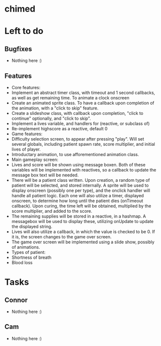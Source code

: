 chimed
======

# Left to do
## Bugfixes
- Nothing here :)

## Features
- Core features:
 - Implement an abstract timer class, with timeout and 1 second callbacks, as well as get remaining time. To animate a clock onscreen
 - Create an animated sprite class. To have a callback upon completion of the animation, with a "click to skip" feature.
 - Create a slideshow class, with callback upon completion, "click to continue" optionally, and "click to skip".
 - Implement a lives variable, and handlers for (reactive, or subclass of)
 - Re-implement highscore as a reactive, default 0
- Game features:
 - Difficulty selection screen, to appear after pressing "play". Will set several globals, including patient spawn rate, score multiplier, and initial lives of player.
 - Introductary animation, to use afforementioned animation class.
 - Main gameplay screen:
  - Lives and score will be shown using message boxen. Both of these variables will be implemented with reactives, so a callback to update the message box text will be needed.
  - There will be a patient class written. Upon creation, a random type of patient will be selected, and stored internally. A sprite will be used to display onscreen (possibly one per type), and the onclick handler will handle all patient logic. Each one will also utilize a timer, displayed onscreen, to determine how long until the patient dies (onTimeout callback). Upon curing, the time left will be obtained, multiplied by the score multiplier, and added to the score.
  - The remaining supplies will be stored in a reactive, in a hashmap. A messagebox will be used to display these, utilizing onUpdate to update the displayed string.
  - Lives will also utilize a callback, in which the value is checked to be 0. If it is, the screen changes to the game over screen.
 - The game over screen will be implemented using a slide show, possibly of animations.
- Types of patient:
 - Shortness of breath
 - Blood loss

# Tasks
## Connor
- Nothing here :)

## Cam
- Nothing here :)
